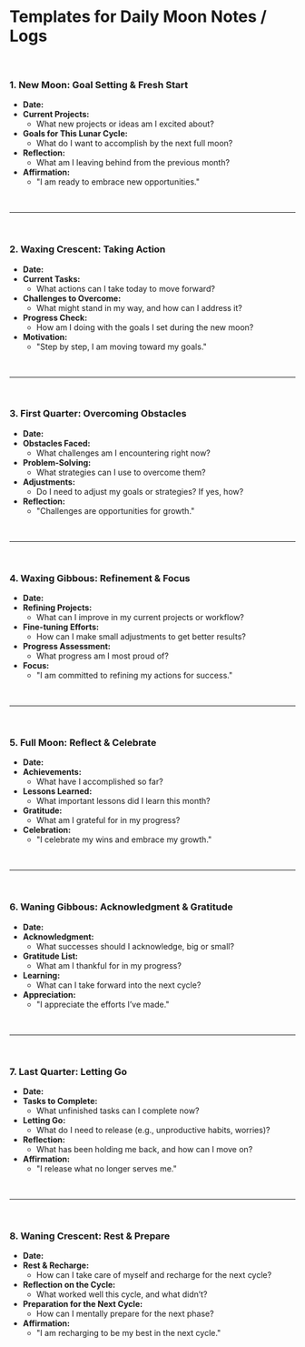 # Templates for Daily Moon Notes / Logs 
<br>

### 1. **New Moon: Goal Setting & Fresh Start**
- **Date:** 
- **Current Projects:**
   - What new projects or ideas am I excited about?
- **Goals for This Lunar Cycle:**
   - What do I want to accomplish by the next full moon?
- **Reflection:**
   - What am I leaving behind from the previous month?
- **Affirmation:**
   - "I am ready to embrace new opportunities."
<br>
<hr>
<br>

### 2. **Waxing Crescent: Taking Action**
- **Date:** 
- **Current Tasks:**
   - What actions can I take today to move forward?
- **Challenges to Overcome:**
   - What might stand in my way, and how can I address it?
- **Progress Check:**
   - How am I doing with the goals I set during the new moon?
- **Motivation:**
   - "Step by step, I am moving toward my goals."

<br>
<hr>
<br>

### 3. **First Quarter: Overcoming Obstacles**
- **Date:**
- **Obstacles Faced:**
   - What challenges am I encountering right now?
- **Problem-Solving:**
   - What strategies can I use to overcome them?
- **Adjustments:**
   - Do I need to adjust my goals or strategies? If yes, how?
- **Reflection:**
   - "Challenges are opportunities for growth."

<br>
<hr>
<br>

### 4. **Waxing Gibbous: Refinement & Focus**
- **Date:**
- **Refining Projects:**
   - What can I improve in my current projects or workflow?
- **Fine-tuning Efforts:**
   - How can I make small adjustments to get better results?
- **Progress Assessment:**
   - What progress am I most proud of?
- **Focus:**
   - "I am committed to refining my actions for success."

<br>
<hr>
<br>

### 5. **Full Moon: Reflect & Celebrate**
- **Date:** 
- **Achievements:**
   - What have I accomplished so far?
- **Lessons Learned:**
   - What important lessons did I learn this month?
- **Gratitude:**
   - What am I grateful for in my progress?
- **Celebration:**
   - "I celebrate my wins and embrace my growth."

<br>
<hr>
<br>

### 6. **Waning Gibbous: Acknowledgment & Gratitude**
- **Date:** 
- **Acknowledgment:**
   - What successes should I acknowledge, big or small?
- **Gratitude List:**
   - What am I thankful for in my progress?
- **Learning:**
   - What can I take forward into the next cycle?
- **Appreciation:**
   - "I appreciate the efforts I’ve made."

<br>
<hr>
<br>

### 7. **Last Quarter: Letting Go**
- **Date:** 
- **Tasks to Complete:**
   - What unfinished tasks can I complete now?
- **Letting Go:**
   - What do I need to release (e.g., unproductive habits, worries)?
- **Reflection:**
   - What has been holding me back, and how can I move on?
- **Affirmation:**
   - "I release what no longer serves me."

<br>
<hr>
<br>

### 8. **Waning Crescent: Rest & Prepare**
- **Date:** 
- **Rest & Recharge:**
   - How can I take care of myself and recharge for the next cycle?
- **Reflection on the Cycle:**
   - What worked well this cycle, and what didn’t?
- **Preparation for the Next Cycle:**
   - How can I mentally prepare for the next phase?
- **Affirmation:**
   - "I am recharging to be my best in the next cycle."

<br>
<br>
